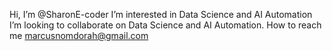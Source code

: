 Hi, I’m @SharonE-coder
I’m interested in Data Science and AI Automation
I’m looking to collaborate on Data Science and AI Automation.
How to reach me marcusnomdorah@gmail.com



